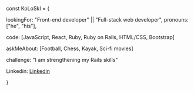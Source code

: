 const KoLoSkI = {

  lookingFor: "Front-end developer" || "Full-stack web developer",
  pronouns: ["he", "his"],
  
  code: [JavaScript, React, Ruby, Ruby on Rails, HTML/CSS, Bootstrap]
   
  askMeAbout: [Football, Chess, Kayak, Sci-fi movies]
  
  challenge: "I am strengthening my Rails skills"

  Linkedin: [Linkedin](https://www.linkedin.com/in/igor-koloski/)
     
}

